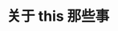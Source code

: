 <!--
 * @Description:about this
 * @Author: wangyi
 * @Date: 2019-09-13 08:57:58
 * @LastEditTime: 2019-09-13 08:58:40
 * @LastEditors: Please set LastEditors
 -->

# 关于 this 那些事

